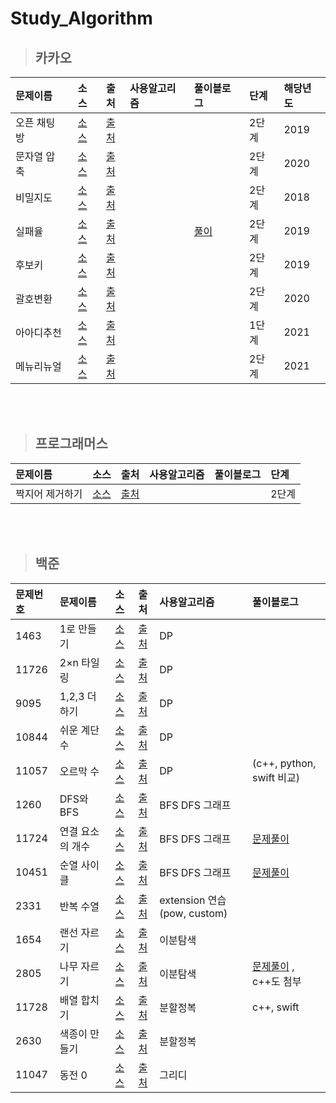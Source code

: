 # Study_Algorithm

> ## 카카오

|문제이름|소스|출처|사용알고리즘|풀이블로그|단계|해당년도|
|:---|:---:|:---:|:---|:---|:---|:---|
|오픈 채팅방|[소스](https://github.com/p41155a/Study_Algorithm/blob/main/kakao2019/openChat.playground/Contents.swift)|[출처](https://programmers.co.kr/learn/courses/30/lessons/42888)|||2단계|2019|
|문자열 압축|[소스](https://github.com/p41155a/Study_Algorithm/blob/main/kakao2020/%E1%84%86%E1%85%AE%E1%86%AB%E1%84%8C%E1%85%A1%E1%84%8B%E1%85%A7%E1%86%AF%E1%84%8B%E1%85%A1%E1%86%B8%E1%84%8E%E1%85%AE%E1%86%A8.playground/Contents.swift)|[출처](https://programmers.co.kr/learn/courses/30/lessons/60057)|||2단계|2020|
|비밀지도|[소스](https://github.com/p41155a/Study_Algorithm/blob/main/kakao2018/%E1%84%87%E1%85%B5%E1%84%86%E1%85%B5%E1%86%AF%E1%84%8C%E1%85%B5%E1%84%83%E1%85%A9.playground/Contents.swift)|[출처](https://programmers.co.kr/learn/courses/30/lessons/17681)|||2단계|2018|
|실패율|[소스](https://github.com/p41155a/Study_Algorithm/blob/main/kakao2019/%E1%84%89%E1%85%B5%E1%86%AF%E1%84%91%E1%85%A2%E1%84%8B%E1%85%B2%E1%86%AF.playground/Contents.swift)|[출처](https://programmers.co.kr/learn/courses/30/lessons/42889)||[풀이](https://blog.naver.com/p41155a/222058642212)|2단계|2019|
|후보키|[소스](https://github.com/p41155a/Study_Algorithm/blob/main/kakao2019/%E1%84%92%E1%85%AE%E1%84%87%E1%85%A9%E1%84%8F%E1%85%B5.playground/Contents.swift)|[출처](https://programmers.co.kr/learn/courses/30/lessons/42890)|||2단계|2019|
|괄호변환|[소스](https://github.com/p41155a/Study_Algorithm/blob/main/kakao2020/%E1%84%80%E1%85%AA%E1%86%AF%E1%84%92%E1%85%A9%20%E1%84%87%E1%85%A7%E1%86%AB%E1%84%92%E1%85%AA%E1%86%AB.playground/Contents.swift)|[출처](https://programmers.co.kr/learn/courses/30/lessons/60058)|||2단계|2020|
|아아디추천|[소스](https://github.com/p41155a/Study_Algorithm/blob/main/kakao2021/%E1%84%8B%E1%85%A1%E1%84%8B%E1%85%B5%E1%84%83%E1%85%B5%E1%84%8E%E1%85%AE%E1%84%8E%E1%85%A5%E1%86%AB.playground/Contents.swift)|[출처](https://programmers.co.kr/learn/courses/30/lessons/72410)|||1단계|2021|
|메뉴리뉴얼|[소스](https://github.com/p41155a/Study_Algorithm/blob/main/kakao2021/%E1%84%86%E1%85%A6%E1%84%82%E1%85%B2%E1%84%85%E1%85%B5%E1%84%82%E1%85%B2%E1%84%8B%E1%85%A5%E1%86%AF.playground/Contents.swift)|[출처](https://programmers.co.kr/learn/courses/30/lessons/72411)|||2단계|2021|

<br/><br/>

> ## 프로그래머스  

|문제이름|소스|출처|사용알고리즘|풀이블로그|단계|
|:---|:---:|:---:|:---|:---|:---|
|짝지어 제거하기|[소스](https://github.com/p41155a/Study_Algorithm/blob/main/programmers/twinRemove.playground/Contents.swift)|[출처](https://programmers.co.kr/learn/courses/30/lessons/12973)|||2단계|

<br/><br/>

> ## 백준

|문제번호|문제이름|소스|출처|사용알고리즘|풀이블로그|
|:---|:---|:---:|:---:|:---|:---|
|1463|1로 만들기|[소스](https://github.com/p41155a/Study_Algorithm/blob/main/%E1%84%87%E1%85%A2%E1%86%A8%E1%84%8C%E1%85%AE%E1%86%AB/1463/1463/main.swift)|[출처](https://www.acmicpc.net/problem/1463)|DP||
|11726|2×n 타일링|[소스](https://github.com/p41155a/Study_Algorithm/blob/main/%E1%84%87%E1%85%A2%E1%86%A8%E1%84%8C%E1%85%AE%E1%86%AB/11726/11726/main.swift)|[출처](https://www.acmicpc.net/problem/11726)|DP||
|9095|1,2,3 더하기|[소스](https://github.com/p41155a/Study_Algorithm/blob/main/%E1%84%87%E1%85%A2%E1%86%A8%E1%84%8C%E1%85%AE%E1%86%AB/9095/9095/main.swift)|[출처](https://www.acmicpc.net/problem/9095)|DP||
|10844|쉬운 계단 수|[소스](https://github.com/p41155a/Study_Algorithm/blob/main/%E1%84%87%E1%85%A2%E1%86%A8%E1%84%8C%E1%85%AE%E1%86%AB/10844/10844/main.swift)|[출처](https://www.acmicpc.net/problem/10844)|DP||
|11057|오르막 수|[소스](https://github.com/p41155a/Study_Algorithm/blob/main/%E1%84%87%E1%85%A2%E1%86%A8%E1%84%8C%E1%85%AE%E1%86%AB/11057/11057/main.swift)|[출처](https://www.acmicpc.net/problem/11057)|DP|(c++, python, swift 비교)|
|1260|DFS와 BFS|[소스](https://github.com/p41155a/Study_Algorithm/blob/main/%E1%84%87%E1%85%A2%E1%86%A8%E1%84%8C%E1%85%AE%E1%86%AB/1260/1260/main.swift)|[출처](https://www.acmicpc.net/problem/1260)|BFS DFS 그래프||
|11724|연결 요소의 개수|[소스](https://github.com/p41155a/Study_Algorithm/blob/main/%E1%84%87%E1%85%A2%E1%86%A8%E1%84%8C%E1%85%AE%E1%86%AB/11724/11724/main.swift)|[출처](https://www.acmicpc.net/problem/11724)|BFS DFS 그래프|[문제풀이](https://blog.naver.com/p41155a/222146656014)|
|10451|순열 사이클|[소스](https://github.com/p41155a/Study_Algorithm/blob/main/%E1%84%87%E1%85%A2%E1%86%A8%E1%84%8C%E1%85%AE%E1%86%AB/10451/10451/main.swift)|[출처](https://www.acmicpc.net/problem/10451)|BFS DFS 그래프|[문제풀이](https://blog.naver.com/p41155a/222146656014)|
|2331|반복 수열|[소스](https://github.com/p41155a/Study_Algorithm/blob/main/%E1%84%87%E1%85%A2%E1%86%A8%E1%84%8C%E1%85%AE%E1%86%AB/2331/2331/main.swift)|[출처](https://www.acmicpc.net/problem/2331)|extension 연습(pow, custom)||
|1654|랜선 자르기|[소스](https://github.com/p41155a/Study_Algorithm/blob/main/%E1%84%87%E1%85%A2%E1%86%A8%E1%84%8C%E1%85%AE%E1%86%AB/1654/1654/main.swift)|[출처](https://www.acmicpc.net/problem/1654)|이분탐색||
|2805|나무 자르기|[소스](https://github.com/p41155a/Study_Algorithm/blob/main/%E1%84%87%E1%85%A2%E1%86%A8%E1%84%8C%E1%85%AE%E1%86%AB/2805/2805/main.swift)|[출처](https://www.acmicpc.net/problem/2805)|이분탐색|[문제풀이](https://youjean.tistory.com/36) , c++도 첨부|
|11728|배열 합치기|[소스](https://github.com/p41155a/Study_Algorithm/blob/main/%E1%84%87%E1%85%A2%E1%86%A8%E1%84%8C%E1%85%AE%E1%86%AB/11728/11728/main.swift)|[출처](https://www.acmicpc.net/problem/11728)|분할정복|c++, swift|
|2630|색종이 만들기|[소스](https://github.com/p41155a/Study_Algorithm/blob/main/%E1%84%87%E1%85%A2%E1%86%A8%E1%84%8C%E1%85%AE%E1%86%AB/2630/2630/main.swift)|[출처](https://www.acmicpc.net/problem/2630)|분할정복||
|11047|동전 0|[소스](https://github.com/p41155a/Study_Algorithm/blob/main/%E1%84%87%E1%85%A2%E1%86%A8%E1%84%8C%E1%85%AE%E1%86%AB/11047/11047/main.swift)|[출처](https://www.acmicpc.net/problem/11047)|그리디||
